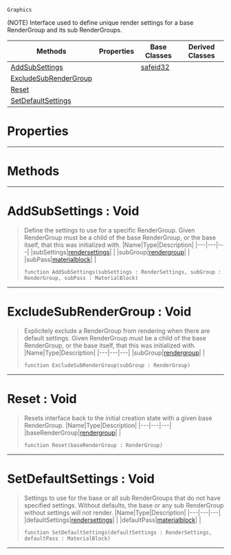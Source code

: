  `Graphics`

(NOTE) Interface used to define unique render settings for a base RenderGroup and its sub RenderGroups.

|Methods|Properties|Base Classes|Derived Classes|
|---|---|---|---|
|[ AddSubSettings](subrendergrouppass.md#addsubsettings-void)| |[safeid32](safeid32.md)| |
|[ ExcludeSubRenderGroup](subrendergrouppass.md#excludesubrendergroup-vo)| | | |
|[ Reset](subrendergrouppass.md#reset-void)| | | |
|[ SetDefaultSettings](subrendergrouppass.md#setdefaultsettings-void)| | | |


 #  Properties


---  
 #  Methods


---  
 #  AddSubSettings : Void

> Define the settings to use for a specific RenderGroup. Given RenderGroup must be a child of the base RenderGroup, or the base itself, that this was initialized with.
> |Name|Type|Description|
> |---|---|---|
> |subSettings|[rendersettings](rendersettings.md)| |
> |subGroup|[rendergroup](rendergroup.md)| |
> |subPass|[materialblock](materialblock.md)| |
> ```TS:Nada
> function AddSubSettings(subSettings : RenderSettings, subGroup : RenderGroup, subPass : MaterialBlock)
> ``` 


---  
 #  ExcludeSubRenderGroup : Void

> Explicitely exclude a RenderGroup from rendering when there are default settings. Given RenderGroup must be a child of the base RenderGroup, or the base itself, that this was initialized with.
> |Name|Type|Description|
> |---|---|---|
> |subGroup|[rendergroup](rendergroup.md)| |
> ```TS:Nada
> function ExcludeSubRenderGroup(subGroup : RenderGroup)
> ``` 


---  
 #  Reset : Void

> Resets interface back to the initial creation state with a given base RenderGroup.
> |Name|Type|Description|
> |---|---|---|
> |baseRenderGroup|[rendergroup](rendergroup.md)| |
> ```TS:Nada
> function Reset(baseRenderGroup : RenderGroup)
> ``` 


---  
 #  SetDefaultSettings : Void

> Settings to use for the base or all sub RenderGroups that do not have specified settings. Without defaults, the base or any sub RenderGroup without settings will not render.
> |Name|Type|Description|
> |---|---|---|
> |defaultSettings|[rendersettings](rendersettings.md)| |
> |defaultPass|[materialblock](materialblock.md)| |
> ```TS:Nada
> function SetDefaultSettings(defaultSettings : RenderSettings, defaultPass : MaterialBlock)
> ``` 


---  
 

 
